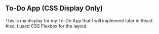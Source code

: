 ## To-Do App (CSS Display Only)

This is my display for my To-Do App that I will implement later in React. Also, I used CSS Flexbox for the layout.